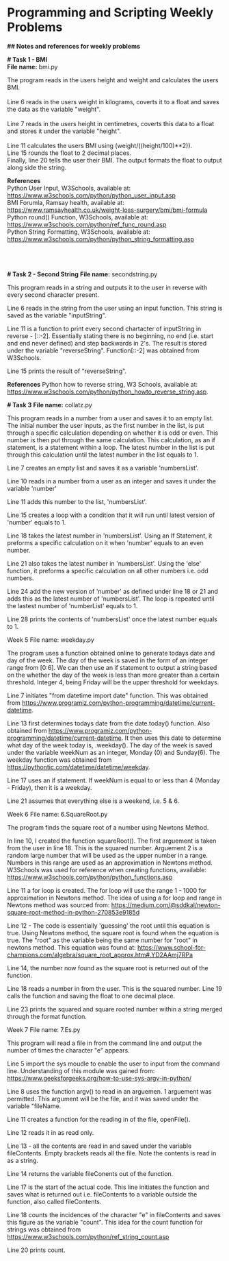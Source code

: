 # Programming and Scripting Weekly Problems <br />
**## Notes and references for weekly problems**
<br />

**# Task 1 - BMI**<br />
**File name:** bmi.py<br />

The program reads in the users height and weight and calculates the users BMI.  
<br />
Line 6 reads in the users weight in kilograms, coverts it to a float and saves the data as the variable "weight".  
<br />
Line 7 reads in the users height in centimetres, coverts this data to a float and stores it under the variable "height".  
<br />
Line 11 calculates the users BMI using (weight/((height/100)**2)). 
<br />
Line 15 rounds the float to 2 decimal places. 
<br />
Finally, line 20 tells the user their BMI. The output formats the float to output along side the string. <br />

**References**<br />
Python User Input, W3Schools, available at: https://www.w3schools.com/python/python_user_input.asp<br />
BMI Forumla, Ramsay health, available at: https://www.ramsayhealth.co.uk/weight-loss-surgery/bmi/bmi-formula<br />
Python round() Function, W3Schools, available at: https://www.w3schools.com/python/ref_func_round.asp<br />
Python String Formatting, W3Schools, available at: https://www.w3schools.com/python/python_string_formatting.asp<br />
<br />
<br />
<br />

**# Task 2 - Second String**
**File name:** secondstring.py

This program reads in a string and outputs it to the user in reverse with every second character present.

Line 6 reads in the string from the user using an input function.  This string is saved as the variable "inputString". 

Line 11 is a function to print every second chartacter of inputString in reverse - [::-2]. Essentially stating there is no beginning, no end (i.e. start and end never defined) and step backwards in 2's. The result is stored under the variable "reverseString".  Function[::-2] was obtained from W3Schools.

Line 15 prints the result of "reverseString". 

**References**
Python how to reverse string, W3 Schools, available at: https://www.w3schools.com/python/python_howto_reverse_string.asp.


**# Task 3**
**File name:** collatz.py

This program reads in a number from a user and saves it to an empty list. The initial number the user inputs, as the first number in the list, is put through a specific calculation depending on whether it is odd or even. This number is then put through the same calculation.  This calculation, as an if statement, is a statement within a loop.  The latest number in the list is put through this calculation until the latest number in the list equals to 1.

Line 7 creates an empty list and saves it as a variable 'numbersList'.

Line 10 reads in a number from a user as an integer and saves it under the variable 'number'

Line 11 adds this number to the list, 'numbersList'. 

Line 15 creates a loop with a condition that it will run until latest version of 'number' equals to 1. 

Line 18 takes the latest number in 'numbersList'. Using an If Statement, it preforms a specific calculation on it when 'number' equals to an even number. 

Line 21 also takes the latest number in 'numbersList'. Using the 'else' function, it preforms a specific calculation on all other numbers i.e. odd numbers. 

Line 24 add the new version of 'number' as defined under line 18 or 21 and adds this as the latest number of 'numbersList'. The loop is repeated until the lastest number of 'numberList' equals to 1. 

Line 28 prints the contents of 'numbersList' once the latest number equals to 1. 




Week 5
File name: weekday.py

The program uses a function obtained online to generate todays date and day of the week.  The day of the week is saved in the form of an integer range from [0:6].  We can then use an if statement to output a string based on the whether the day of the week is less than more greater than a certain threshold.  Integer 4, being Friday will be the upper threshold for weekdays. 

Line 7 initiates "from datetime import date" function.  This was obtained from https://www.programiz.com/python-programming/datetime/current-datetime. 

Line 13 first determines todays date from the date.today() function.  Also obtained from https://www.programiz.com/python-programming/datetime/current-datetime.  It then uses this date to determine what day of the week today is, .weekday(). The day of the week is saved under the variable weekNum as an integer, Monday (0) and Sunday(6). The weekday function was obtained from https://pythontic.com/datetime/datetime/weekday. 

Line 17 uses an if statement. If weekNum is equal to or less than 4 (Monday - Friday), then it is a weekday. 

Line 21 assumes that everything else is a weekend, i.e. 5 & 6. 




Week 6 
File name: 6.SquareRoot.py

The program  finds the square root of a number using Newtons Method. 

In line 10, I created the function squareRoot().  The first arguement is taken from the user in line 18. This is the squared number.  Arguement 2 is a random large number that will be used as the upper number in a range. Numbers in this range are used as an approximation in Newtons method. W3Schools was used for reference when creating functions, available: https://www.w3schools.com/python/python_functions.asp

Line 11 a for loop is created.  The for loop will use the range 1 - 1000 for approximation in Newtons method. The idea of using a for loop and range in Newtons method was sourced from: https://medium.com/@sddkal/newton-square-root-method-in-python-270853e9185d 

Line 12 - The code is essentially 'guessing' the root until this equation is true. Using Newtons method, the square root is found when the equation is true.  The "root" as the variable being the same number for "root" in newtons method.  This equation was found at: https://www.school-for-champions.com/algebra/square_root_approx.htm#.YD2AAmj7RPa

Line 14, the number now found as the square root is returned out of the function. 

Line 18 reads a number in from the user.  This is the squared number. 
Line 19 calls the function and saving the float to one decimal place.

Line 23 prints the squared and square rooted number within a string merged through the format function. 



Week 7
File name: 7.Es.py

This program will read a file in from the command line and output the number of times the character "e" appears. 

Line 5 import the sys moudle to enable the user to input from the command line.  Understanding of this module was gained from: https://www.geeksforgeeks.org/how-to-use-sys-argv-in-python/

Line 8 uses the function argv() to read in an arguemen.  1 arguement was permitted. This argument will be the file, and it was saved under the variable "fileName. 

Line 11 creates a function for the reading in of the file, openFile().

Line 12 reads it in as read only. 

Line 13 - all the contents are read in and saved under the variable fileContents.  Empty brackets reads all the file. Note the contents is read in as a string.

Line 14 returns the variable fileConents out of the function. 

Line 17 is the start of the actual code.  This line initiates the function and saves what is returned out i.e. fileContents to a variable outside the function, also called fileContents. 

Line 18 counts the incidences of the character "e" in fileContents and saves this figure as the variable "count".  This idea for the count function for strings was obtained from https://www.w3schools.com/python/ref_string_count.asp

Line 20 prints count. 